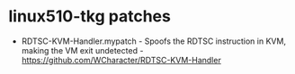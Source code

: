 # linux510-tkg patches

- RDTSC-KVM-Handler.mypatch - Spoofs the RDTSC instruction in KVM, making the VM exit undetected - https://github.com/WCharacter/RDTSC-KVM-Handler